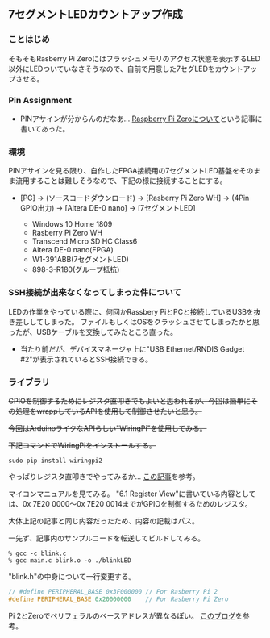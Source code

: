 ## 7セグメントLEDカウントアップ作成

### ことはじめ
そもそもRasberry Pi Zeroにはフラッシュメモリのアクセス状態を表示するLED以外にLEDついていなさそうなので、自前で用意した7セグLEDをカウントアップさせる。

### Pin Assignment
- PINアサインが分からんのだなあ…
  [Raspberry Pi Zeroについて](http://hara.jpn.com/_default/ja/Topics/RaspPiZero.html)という記事に書いてあった。

### 環境
PINアサインを見る限り、自作したFPGA接続用の7セグメントLED基盤をそのまま流用することは難しそうなので、下記の様に接続することにする。

- [PC] -> (ソースコードダウンロード) -> [Rasberry Pi Zero WH] -> (4Pin GPIO出力) -> [Altera DE-0 nano] -> [7セグメントLED] 

  - Windows 10 Home 1809
  - Rasberry Pi Zero WH
  - Transcend Micro SD HC Class6
  - Altera DE-0 nano(FPGA)
  - W1-391ABB(7セグメントLED)
  - 898-3-R180(グループ抵抗)

### SSH接続が出来なくなってしまった件について
LEDの作業をやっている際に、何回かRassbery PiとPCと接続しているUSBを抜き差ししてしまった。
ファイルもしくはOSをクラッシュさせてしまったかと思ったが、USBケーブルを交換してみたところ直った。

- 当たり前だが、デバイスマネージャ上に"USB Ethernet/RNDIS Gadget #2"が表示されているとSSH接続できる。

### ライブラリ
~~GPIOを制御するためにレジスタ直叩きでもよいと思われるが、今回は簡単にその処理をwrappしているAPIを使用して制御させたいと思う。~~

~~今回はArduinoライクなAPIらしい"WiringPi"を使用してみる。~~ 

~~下記コマンドでWiringPiをインストールする。~~

```
sudo pip install wiringpi2
```

やっぱりレジスタ直叩きでやってみるか…
[この記事](https://qiita.com/moutend/items/534d597cf5c867273319)を参考。

マイコンマニュアルを見てみる。
"6.1 Register View"に書いている内容としては、0x 7E20 0000～0x 7E20 0014までがGPIOを制御するためのレジスタ。

大体上記の記事と同じ内容だったため、内容の記載はパス。

一先ず、記事内のサンプルコードを転送してビルドしてみる。

```
% gcc -c blink.c
% gcc main.c blink.o -o ./blinkLED
```

"blink.h"の中身について一行変更する。
```c
// #define PERIPHERAL_BASE 0x3F000000 // For Rasberry Pi 2
#define PERIPHERAL_BASE 0x20000000    // For Rasberry Pi Zero
```
Pi 2とZeroでペリフェラルのベースアドレスが異なるぽい。
[このブログ](http://hp.vector.co.jp/authors/VA011973/raspberrypi_1.htm)を参考。


